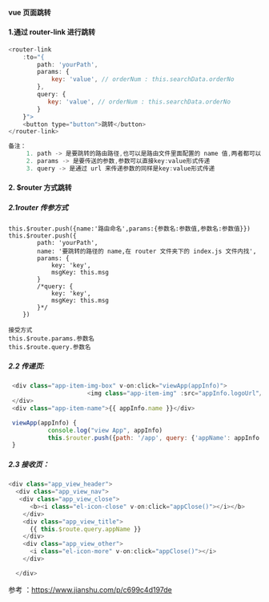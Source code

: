 #### vue 页面跳转

#### 1.通过 router-link 进行跳转

```js
<router-link
    :to="{
        path: 'yourPath',
        params: {
            key: 'value', // orderNum : this.searchData.orderNo
        },
        query: {
           key: 'value', // orderNum : this.searchData.orderNo
        }
    }">
    <button type="button">跳转</button>
</router-link>

备注：
     1. path -> 是要跳转的路由路径,也可以是路由文件里面配置的 name 值,两者都可以进行路由导航
     2. params -> 是要传送的参数,参数可以直接key:value形式传递
     3. query -> 是通过 url 来传递参数的同样是key:value形式传递
```

#### 2. $router 方式跳转

##### 2.1router 传参方式

    this.$router.push({name:'路由命名',params:{参数名:参数值,参数名:参数值}})
    this.$router.push({
            path: 'yourPath',
            name: '要跳转的路径的 name,在 router 文件夹下的 index.js 文件内找',
            params: {
                key: 'key',
                msgKey: this.msg
            }
            /*query: {
                key: 'key',
                msgKey: this.msg
            }*/
        })

    接受方式
    this.$route.params.参数名
    this.$route.query.参数名

##### 2.2 传递页:

```js
 <div class="app-item-img-box" v-on:click="viewApp(appInfo)">
                      <img class="app-item-img" :src="appInfo.logoUrl"/>
 </div>
 <div class="app-item-name">{{ appInfo.name }}</div>

 viewApp(appInfo) {
           console.log("view App", appInfo)
           this.$router.push({path: '/app', query: {'appName': appInfo.name, 'appUrl': appInfo.applicationUrl}})
 }
```

##### 2.3 接收页：

```js
<div class="app_view_header">
  <div class="app_view_nav">
   <div class="app_view_close">
      <b><i class="el-icon-close" v-on:click="appClose()"></i></b>
    </div>
    <div class="app_view_title">
      {{ this.$route.query.appName }}
    </div>
    <div class="app_view_other">
      <i class="el-icon-more" v-on:click="appClose()"></i>
    </div>

  </div>
```

参考
：https://www.jianshu.com/p/c699c4d197de
